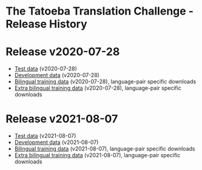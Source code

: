 
# The Tatoeba Translation Challenge - Release History

# Release v2020-07-28

* [Test data](https://object.pouta.csc.fi/Tatoeba-Challenge-devtest/test-v2020-07-28.tar) (v2020-07-28)
* [Development data](https://object.pouta.csc.fi/Tatoeba-Challenge-devtest/dev-v2020-07-28.tar) (v2020-07-28)
* [Bilingual training data](README-v2020-07-28.md) (v2020-07-28), language-pair specific downloads
* [Extra bilingual training data](subsets/NoTestData-v2020-07-28.md) (v2020-07-28), language-pair specific downloads


# Release v2021-08-07

* [Test data](https://object.pouta.csc.fi/Tatoeba-Challenge-devtest/test-v2021-08-07.tar) (v2021-08-07)
* [Development data](https://object.pouta.csc.fi/Tatoeba-Challenge-devtest/dev-v2021-08-07.tar) (v2021-08-07)
* [Bilingual training data](README-v2021-08-07.md) (v2021-08-07), language-pair specific downloads
* [Extra bilingual training data](data/subsets/NoTestData-v2021-08-07.md) (v2021-08-07), language-pair specific downloads

